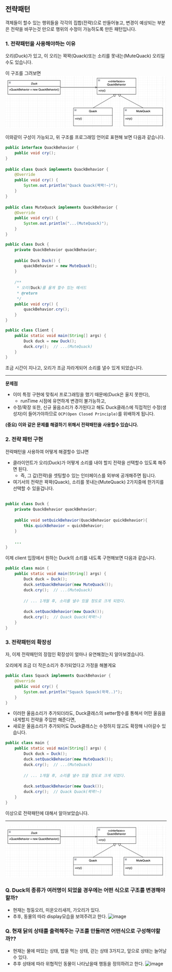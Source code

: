 ## 전략패턴
객체들이 할수 있는 행위들을 각각의 집합(전략)으로 만들어놓고, 
변경이 예상되는 부분은 전략을 바꾸는것 만으로 행위의 수정이 가능하도록 만든 패턴입니다.

### 1. 전략패턴을 사용해야하는 이유
오리(Duck)가 있고, 이 오리는 꽉꽉(Quack)또는 소리를 못내는(MuteQuack) 오리일수도 있습니다.

이 구조를 그려보면 <br>
<img width="600" alt="image" src="image/전략패턴.png">

이와같이 구성이 가능되고, 위 구조를 프로그래밍 언어로 표현해 보면 다음과 같습니다.

```java
public interface QuackBehavior {
    public void cry();
}

public class Quack implements QuackBehavior {
    @Override
    public void cry() {
        System.out.println("Quack Quack(꽉꽉!~)");
    }
}

public class MuteQuack implements QuackBehavior {
    @Override
    public void cry() {
        System.out.println("...(MuteQuack)");
    }
}
```

```java
public class Duck {
    private QuackBehavior quackBehavior;
    
    public Duck Duck() {
        quackBehavior = new MuteQuack();
    }
    
    /**
     * 오리(Duck)를 울게 할수 있는 메서드
     * @return
     */
    public void cry() {
        quackBehavior.cry();
    }
}
```

```java
public class Client {
    public static void main(String[] args) {
        Duck duck = new Duck();
        duck.cry();  // ...(MuteQuack)
    }
}
```
조금 시간이 지나고, 오리가 조금 자라게되어 소리를 낼수 있게 되었습니다. 

---

**문제점**
- 이미 특정 구현에 맞춰서 프로그래밍을 했기 때문에(Duck은 울지 못한다), 
  - runTime 시점에 유연하게 변경이 불가능하고, 
- 수정/확장 또한, 신규 울음소리가 추가된다고 해도 Duck클래스에 직접적인 수정(생성자)이 들어가야하므로 `OCP(Open Closed Principle)`를 위배하게 됩니다.


**(중요) 이와 같은 문제를 해결하기 위해서 전략패턴을 사용할수 있습니다.**


### 2. 전략 패턴 구현
전략패턴을 사용하여 어떻게 해결할수 있냐면

- 클라이언트가 오리(Duck)가 어떻게 소리를 내야 할지 전략을 선택할수 있도록 해주면 된다.
  - 즉, 그 값(전략)을 셋팅할수 있는 인터페이스를 외부에 공개해주면 됩니다.
- 여기서의 전략은 꽉꽉(Quack), 소리를 못내는(MuteQuack) 2가지중에 한가지를 선택할 수 있을겁니다.

```java

public class Duck {
    private QuackBehavior quackBehavior;
    
    public void setQuickBehavior(QuackBehavior quickBehavior){
        this.quickBehavior = quickBehavior;
    }

    ...
}
```

이제 client 입장에서 원하는 Duck의 소리를 내도록 구현해보면 다음과 같습니다.

```java
public class main {
    public static void main(String[] args) {
        Duck duck = Duck();
        duck.setQuackBehavior(new MuteQuack());
        duck.cry();  // ...(MuteQuack)
        
        // ... 1개월 후, 소리를 낼수 있을 정도로 크게 되었다.
        
        duck.setQuackBehavior(new Quack());
        duck.cry();  // Quack Quack(꽉꽉!~)
    } 
}

```

### 3. 전략패턴의 확장성
자, 이제 전략패턴의 장점인 확장성이 얼마나 유연해졌는지 알아보겠습니다.

오리에게 조금 더 작은소리가 추가되었다고 가정을 해볼게요
```java
public class Squack implements QuackBehavior {
    @Override
    public void cry() {
        System.out.println("Squack Squack(곽곽..)");
    }
}
```
- 이러한 울음소리가 추가되더라도, Duck클래스의 setter함수를 통해서 어떤 울음을 내게할지 전략을 주입만 해준다면,
- 새로운 울음소리가 추가되어도 Duck클래스는 수정하지 않고도 확장해 나아갈수 있습니다. 
```java
public class main {
    public static void main(String[] args) {
        Duck duck = Duck();
        duck.setQuackBehavior(new MuteQuack());
        duck.cry();  // ...(MuteQuack)
        
        // ... 1개월 후, 소리를 낼수 있을 정도로 크게 되었다.
        
        duck.setQuackBehavior(new Quack());
        duck.cry();  // Quack Quack(꽉꽉!~)
    } 
}
```
이상으로 전략패턴에 대해서 알아보았습니다.

----
<img width="600" alt="image" src="image/전략패턴.png">

### Q. Duck의 종류가 여러명이 되었을 경우에는 어떤 식으로 구조를 변경해야할까?
- 현재는 청둥오리, 미운오리새끼, 가오리가 있다.
- 추후, 동물의 따라 display모습을 보여주려고 한다.
![image](https://github.com/huckjuhwang/design-pattern/assets/47339929/e7a8436d-4606-41c8-b255-703f8b828ea1)


### Q. 현재 닭의 상태를 출력해주는 구조를 만들려면 어떤식으로 구성해야할까??
- 현재는 물에 떠있는 상태, 밥을 먹는 상태, 걷는 상태 3가지고, 앞으로 상태는 늘어날 수 있다.
- 추후 상태에 따라 위협적인 동물이 나타났을때 행동을 정의하려고 한다.
![image](https://github.com/huckjuhwang/design-pattern/assets/47339929/159782da-3b88-4bc6-8a92-dd70c157d43c)


